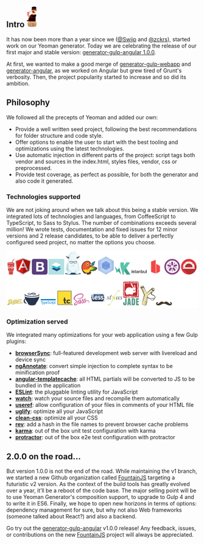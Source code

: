 ## Intro ![Logo](/assets/imgs/blog/generator-gulp-angular-logo.png)

It has now been more than a year since we ([@Swiip](https://twitter.com/Swiip) and [@zckrs](https://twitter.com/Zckrs)), started work on our Yeoman generator. Today we are celebrating the release of our first major and stable version: [generator-gulp-angular 1.0.0](https://www.npmjs.com/package/generator-gulp-angular).

At first, we wanted to make a good merge of [generator-gulp-webapp](https://github.com/yeoman/generator-gulp-webapp) and [generator-angular](https://github.com/yeoman/generator-angular), as we worked on Angular but grew tired of Grunt's verbosity. Then, the project popularity started to increase and so did its ambition.

## Philosophy

We followed all the precepts of Yeoman and added our own:

 * Provide a well written seed project, following the best recommendations for folder structure and code style.
 * Offer options to enable the user to start with the best tooling and optimizations using the latest technologies.
 * Use automatic injection in different parts of the project: script tags both vendor and sources in the index.html, styles files, vendor, css or preprocessed.
 * Provide test coverage, as perfect as possible, for both the generator and also code it generated.

### Technologies supported

We are not joking around when we talk about this being a stable version. We integrated lots of technologies and languages, from CoffeeScript to TypeScript, to Sass to Stylus. The number of combinations exceeds several million! We wrote tests, documentation and fixed issues for 12 minor versions and 2 release candidates, to be able to deliver a perfectly configured seed project, no matter the options you choose.

![](/assets/imgs/blog/technologies-gga.png)

### Optimization served

We integrated many optimizations for your web application using a few Gulp plugins:

 * **[browserSync](http://www.browsersync.io/docs/gulp/)**: full-featured development web server with livereload and device sync
 * **[ngAnnotate](https://github.com/Kagami/gulp-ng-annotate)**: convert simple injection to complete syntax to be minification proof
 * **[angular-templatecache](https://github.com/miickel/gulp-angular-templatecache)**: all HTML partials will be converted to JS to be bundled in the application
 * **[ESLint](https://github.com/adametry/gulp-eslint)**: the pluggable linting utility for JavaScript
 * **[watch](https://github.com/gulpjs/gulp/blob/master/docs/API.md#gulpwatchglob--opts-tasks-or-gulpwatchglob--opts-cb)**: watch your source files and recompile them automatically
 * **[useref](https://github.com/jonkemp/gulp-useref)**: allow configuration of your files in comments of your HTML file
 * **[uglify](https://github.com/terinjokes/gulp-uglify)**: optimize all your JavaScript
 * **[clean-css](https://github.com/murphydanger/gulp-minify-css)**: optimize all your CSS
 * **[rev](https://github.com/sindresorhus/gulp-rev)**: add a hash in the file names to prevent browser cache problems
 * **[karma](https://github.com/karma-runner/gulp-karma#tldr)**: out of the box unit test configuration with karma
 * **[protractor](https://github.com/mllrsohn/gulp-protractor)**: out of the box e2e test configuration with protractor

## 2.0.0 on the road...

But version 1.0.0 is not the end of the road. While maintaining the v1 branch, we started a new Github organization called [FountainJS](https://github.com/FountainJS) targeting a futuristic v2 version. As the context of the build tools has greatly evolved over a year, it’ll be a reboot of the code base.
The major selling point will be to use Yeoman Generator's composition support, to upgrade to Gulp 4 and to write it in ES6. Finally, we hope to open new horizons in terms of options: dependency management for sure, but why not also Web frameworks (someone talked about React?) and also a backend.

Go try out the [generator-gulp-angular](https://www.npmjs.com/package/generator-gulp-angular) v1.0.0 release! Any feedback, issues, or contributions on the new [FountainJS](https://github.com/FountainJS) project will always be appreciated.
